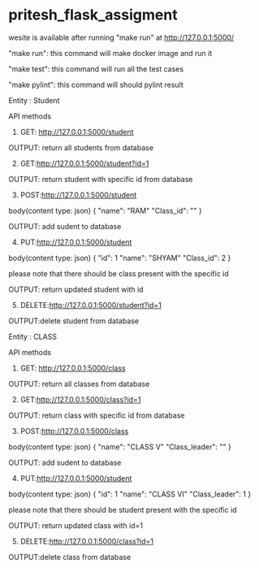 # pritesh_flask_assigment

wesite is available after running "make run" at http://127.0.0.1:5000/


"make run": this command will make docker image and run it

"make test": this command will run all the test cases 

"make pylint": this command will should pylint result





Entity : Student

API methods

1. GET: http://127.0.0.1:5000/student

OUTPUT: return all students from database

2. GET:http://127.0.0.1:5000/student?id=1

OUTPUT: return student with specific id from database

3. POST:http://127.0.0.1:5000/student

body(content type: json)
{
  "name": "RAM"
  "Class_id": ""
}

OUTPUT: add sudent to database

4. PUT:http://127.0.0.1:5000/student

body(content type: json)
{
  "id": 1
  "name": "SHYAM"
  "Class_id": 2
}

please note that there should be class present with the specific id

OUTPUT: return updated student with id 

5. DELETE:http://127.0.0.1:5000/student?id=1

OUTPUT:delete student from database


Entity : CLASS

API methods

1. GET: http://127.0.0.1:5000/class

OUTPUT: return all classes from database

2. GET:http://127.0.0.1:5000/class?id=1

OUTPUT: return class with specific id from database

3. POST:http://127.0.0.1:5000/class

body(content type: json)
{
  "name": "CLASS V"
  "Class_leader": ""
}

OUTPUT: add sudent to database

4. PUT:http://127.0.0.1:5000/student

body(content type: json)
{
  "id": 1
  "name": "CLASS VI"
  "Class_leader": 1
}

please note that there should be student present with the specific id

OUTPUT: return updated class with id=1 

5. DELETE:http://127.0.0.1:5000/class?id=1

OUTPUT:delete class from database
